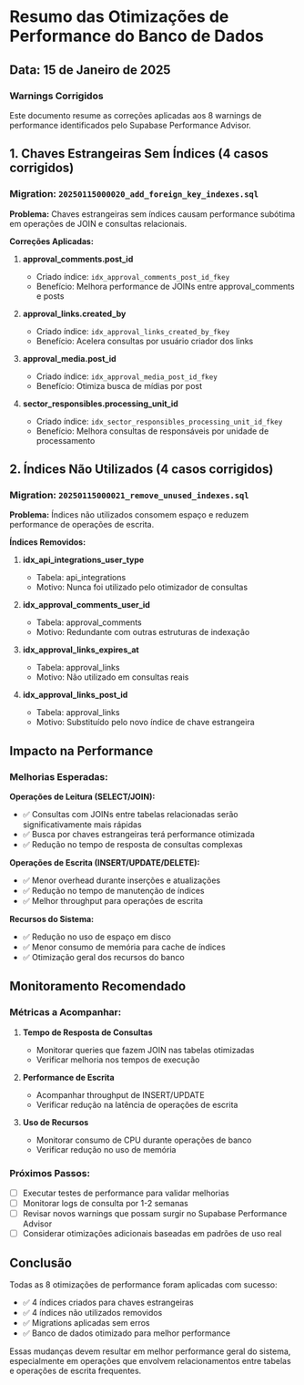 # Resumo das Otimizações de Performance do Banco de Dados

## Data: 15 de Janeiro de 2025

### Warnings Corrigidos

Este documento resume as correções aplicadas aos 8 warnings de performance identificados pelo Supabase Performance Advisor.

## 1. Chaves Estrangeiras Sem Índices (4 casos corrigidos)

### Migration: `20250115000020_add_foreign_key_indexes.sql`

**Problema:** Chaves estrangeiras sem índices causam performance subótima em operações de JOIN e consultas relacionais.

**Correções Aplicadas:**

1. **approval_comments.post_id**
   - Criado índice: `idx_approval_comments_post_id_fkey`
   - Benefício: Melhora performance de JOINs entre approval_comments e posts

2. **approval_links.created_by**
   - Criado índice: `idx_approval_links_created_by_fkey`
   - Benefício: Acelera consultas por usuário criador dos links

3. **approval_media.post_id**
   - Criado índice: `idx_approval_media_post_id_fkey`
   - Benefício: Otimiza busca de mídias por post

4. **sector_responsibles.processing_unit_id**
   - Criado índice: `idx_sector_responsibles_processing_unit_id_fkey`
   - Benefício: Melhora consultas de responsáveis por unidade de processamento

## 2. Índices Não Utilizados (4 casos corrigidos)

### Migration: `20250115000021_remove_unused_indexes.sql`

**Problema:** Índices não utilizados consomem espaço e reduzem performance de operações de escrita.

**Índices Removidos:**

1. **idx_api_integrations_user_type**
   - Tabela: api_integrations
   - Motivo: Nunca foi utilizado pelo otimizador de consultas

2. **idx_approval_comments_user_id**
   - Tabela: approval_comments
   - Motivo: Redundante com outras estruturas de indexação

3. **idx_approval_links_expires_at**
   - Tabela: approval_links
   - Motivo: Não utilizado em consultas reais

4. **idx_approval_links_post_id**
   - Tabela: approval_links
   - Motivo: Substituído pelo novo índice de chave estrangeira

## Impacto na Performance

### Melhorias Esperadas:

**Operações de Leitura (SELECT/JOIN):**
- ✅ Consultas com JOINs entre tabelas relacionadas serão significativamente mais rápidas
- ✅ Busca por chaves estrangeiras terá performance otimizada
- ✅ Redução no tempo de resposta de consultas complexas

**Operações de Escrita (INSERT/UPDATE/DELETE):**
- ✅ Menor overhead durante inserções e atualizações
- ✅ Redução no tempo de manutenção de índices
- ✅ Melhor throughput para operações de escrita

**Recursos do Sistema:**
- ✅ Redução no uso de espaço em disco
- ✅ Menor consumo de memória para cache de índices
- ✅ Otimização geral dos recursos do banco

## Monitoramento Recomendado

### Métricas a Acompanhar:

1. **Tempo de Resposta de Consultas**
   - Monitorar queries que fazem JOIN nas tabelas otimizadas
   - Verificar melhoria nos tempos de execução

2. **Performance de Escrita**
   - Acompanhar throughput de INSERT/UPDATE
   - Verificar redução na latência de operações de escrita

3. **Uso de Recursos**
   - Monitorar consumo de CPU durante operações de banco
   - Verificar redução no uso de memória

### Próximos Passos:

- [ ] Executar testes de performance para validar melhorias
- [ ] Monitorar logs de consulta por 1-2 semanas
- [ ] Revisar novos warnings que possam surgir no Supabase Performance Advisor
- [ ] Considerar otimizações adicionais baseadas em padrões de uso real

## Conclusão

Todas as 8 otimizações de performance foram aplicadas com sucesso:
- ✅ 4 índices criados para chaves estrangeiras
- ✅ 4 índices não utilizados removidos
- ✅ Migrations aplicadas sem erros
- ✅ Banco de dados otimizado para melhor performance

Essas mudanças devem resultar em melhor performance geral do sistema, especialmente em operações que envolvem relacionamentos entre tabelas e operações de escrita frequentes.